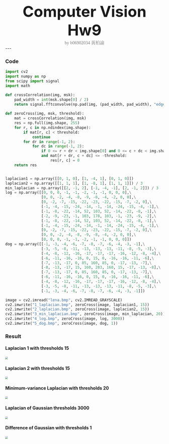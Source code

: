 <center><font size="30"><b>Computer Vision Hw9</b></font></center>
<center><span style="font-weight:light; color:#7a7a7a; font-family:Merriweather;">by b06902034 </span><span style="font-weight:light; color:#7a7a7a; font-family:Noto Serif CJK SC;">黃柏諭</span></center>
---

### Code

```python
import cv2
import numpy as np
from scipy import signal
import math

def crossCorrelation(img, msk):
    pad_width = int(msk.shape[0] / 2)
    return signal.fftconvolve(np.pad(img, (pad_width, pad_width), "edge"), np.flip(msk), mode = "valid").round(0).astype(int)
    
def zeroCross(img, msk, threshold):
    mat = crossCorrelation(img, msk)
    res = np.full(img.shape, 255)
    for r, c in np.ndindex(img.shape):
        if mat[r, c] < threshold:
            continue
        for dr in range(-1, 2):
            for dc in range(-1, 2):
                if 0 <= r + dr < img.shape[0] and 0 <= c + dc < img.shape[1]\
                and mat[r + dr, c + dc] <= -threshold:
                    res[r, c] = 0
    return res


laplacian1 = np.array([[0, 1, 0], [1, -4, 1], [0, 1, 0]])
laplacian2 = np.array([[1, 1, 1], [1, -8, 1], [1, 1, 1]]) / 3
min_laplacian = np.array([[2, -1, 2], [-1, -4, -1], [2, -1, 2]]) / 3
log = np.array([[0, 0, 0, -1, -1, -2, -1, -1, 0, 0, 0],\
                [0, 0, -2, -4, -8, -9, -8, -4, -2, 0, 0],\
                [0, -2, -7, -15, -22, -23, -22, -15, -7, -2, 0],\
                [-1, -4, -15, -24, -14, -1, -14, -24, -15, -4, -1],\
                [-1, -8, -22, -14, 52, 103, 52, -14, -22, -8, -1],\
                [-2, -9, -23, -1, 103, 178, 103, -1, -23, -9, -2],\
                [-1, -8, -22, -14, 52, 103, 52, -14, -22, -8, -1],\
                [-1, -4, -15, -24, -14, -1, -14, -24, -15, -4, -1],\
                [0, -2, -7, -15, -22, -23, -22, -15, -7, -2, 0],\
                [0, 0, -2, -4, -8, -9, -8, -4, -2, 0, 0],\
                [0, 0, 0, -1, -1, -2, -1, -1, 0, 0, 0]])
dog = np.array([[-1, -3, -4, -6, -7, -8, -7, -6, -4, -3, -1],\
                [-3, -5, -8, -11, -13, -13, -13, -11, -8, -5, -3],\
                [-4, -8, -12, -16, -17, -17, -17, -16, -12, -8, -4],\
                [-6, -11, -16, -16, 0, 15, 0, -16, -16, -11, -6],\
                [-7, -13, -17, 0, 85, 160, 85, 0, -17, -13, -7],\
                [-8, -13, -17, 15, 160, 283, 160, 15, -17, -13, -8],\
                [-7, -13, -17, 0, 85, 160, 85, 0, -17, -13, -7],\
                [-6, -11, -16, -16, 0, 15, 0, -16, -16, -11, -6],\
                [-4, -8, -12, -16, -17, -17, -17, -16, -12, -8, -4],\
                [-3, -5, -8, -11, -13, -13, -13, -11, -8, -5, -3],\
                [-1, -3, -4, -6, -7, -8, -7, -6, -4, -3, -1]])

image = cv2.imread("lena.bmp", cv2.IMREAD_GRAYSCALE)
cv2.imwrite("1_laplacian.bmp", zeroCross(image, laplacian1, 15))
cv2.imwrite("2_laplacian.bmp", zeroCross(image, laplacian2, 15))
cv2.imwrite("3_min_laplacian.bmp", zeroCross(image, min_laplacian, 20))
cv2.imwrite("4_log.bmp", zeroCross(image, log, 3000))
cv2.imwrite("5_dog.bmp", zeroCross(image, dog, 1))
```

### Result

#### Laplacian 1 with thresholds 15

<img src="/home/alec/Documents/ComputerVision/homework10/code/1_laplacian.bmp" style="zoom:50%;" />

#### Laplacian 2 with thresholds 15
<img src="/home/alec/Documents/ComputerVision/homework10/code/2_laplacian.bmp" style="zoom:50%;" />

#### Minimum-variance Laplacian with thresholds 20
<img src="/home/alec/Documents/ComputerVision/homework10/code/3_min_laplacian.bmp" style="zoom:50%;" />

#### Laplacian of Gaussian thresholds 3000
<img src="/home/alec/Documents/ComputerVision/homework10/code/4_log.bmp" style="zoom:50%;" />

#### Difference of Gaussian with thresholds 1
<img src="/home/alec/Documents/ComputerVision/homework10/code/5_dog.bmp" style="zoom:50%;" />